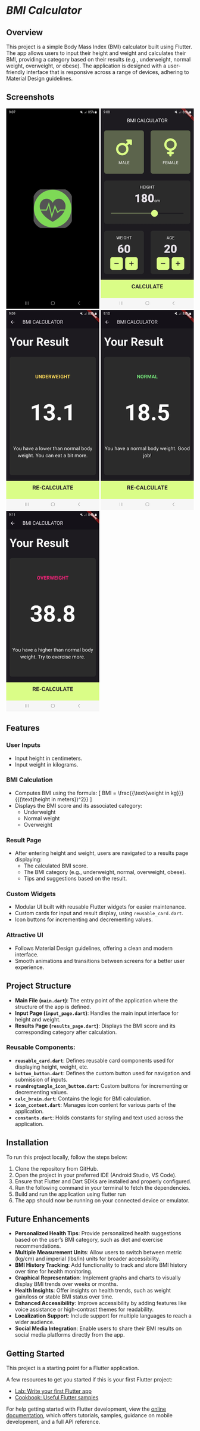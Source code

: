 # *******BMI Calculator*******

## Overview
This project is a simple Body Mass Index (BMI) calculator built using Flutter. The app allows users to input their height and weight and calculates their BMI, providing a category based on their results (e.g., underweight, normal weight, overweight, or obese). The application is designed with a user-friendly interface that is responsive across a range of devices, adhering to Material Design guidelines.

## Screenshots

<p float="left">
  <img src="Screenshots/screenshot1.jpg" alt="Travelya" width="250" />
  <img src="Screenshots/screenshot2.jpg" alt="Travelya" width="250" />
  <img src="Screenshots/screenshot3.jpg" alt="Travelya" width="250" />
  <img src="Screenshots/screenshot4.jpg" alt="Travelya" width="250" />
  <img src="Screenshots/screenshot5.jpg" alt="Travelya" width="250" />
</p>

## Features

### User Inputs
- Input height in centimeters.
- Input weight in kilograms.

### BMI Calculation
- Computes BMI using the formula:
  \[
  BMI = \frac{{\text{weight in kg}}}{{(\text{height in meters})^2}}
  \]
- Displays the BMI score and its associated category:
  - Underweight
  - Normal weight
  - Overweight

### Result Page
- After entering height and weight, users are navigated to a results page displaying:
  - The calculated BMI score.
  - The BMI category (e.g., underweight, normal, overweight, obese).
  - Tips and suggestions based on the result.

### Custom Widgets
- Modular UI built with reusable Flutter widgets for easier maintenance.
- Custom cards for input and result display, using `reusable_card.dart`.
- Icon buttons for incrementing and decrementing values.

### Attractive UI
- Follows Material Design guidelines, offering a clean and modern interface.
- Smooth animations and transitions between screens for a better user experience.

## Project Structure

- **Main File (`main.dart`)**: The entry point of the application where the structure of the app is defined.
- **Input Page (`input_page.dart`)**: Handles the main input interface for height and weight.
- **Results Page (`results_page.dart`)**: Displays the BMI score and its corresponding category after calculation.

### Reusable Components:
- **`reusable_card.dart`**: Defines reusable card components used for displaying height, weight, etc.
- **`bottom_button.dart`**: Defines the custom button used for navigation and submission of inputs.
- **`roundregtangle_icon_button.dart`**: Custom buttons for incrementing or decrementing values.
- **`calc_brain.dart`**: Contains the logic for BMI calculation.
- **`icon_content.dart`**: Manages icon content for various parts of the application.
- **`constants.dart`**: Holds constants for styling and text used across the application.

## Installation

To run this project locally, follow the steps below:

1. Clone the repository from GitHub.
2. Open the project in your preferred IDE (Android Studio, VS Code).
3. Ensure that Flutter and Dart SDKs are installed and properly configured.
4. Run the following command in your terminal to fetch the dependencies.
5. Build and run the application using flutter run
6. The app should now be running on your connected device or emulator.

## Future Enhancements

- **Personalized Health Tips**: Provide personalized health suggestions based on the user’s BMI category, such as diet and exercise recommendations.
- **Multiple Measurement Units**: Allow users to switch between metric (kg/cm) and imperial (lbs/in) units for broader accessibility.
- **BMI History Tracking**: Add functionality to track and store BMI history over time for health monitoring.
- **Graphical Representation**: Implement graphs and charts to visually display BMI trends over weeks or months.
- **Health Insights**: Offer insights on health trends, such as weight gain/loss or stable BMI status over time.
- **Enhanced Accessibility**: Improve accessibility by adding features like voice assistance or high-contrast themes for readability.
- **Localization Support**: Include support for multiple languages to reach a wider audience.
- **Social Media Integration**: Enable users to share their BMI results on social media platforms directly from the app.


## Getting Started

This project is a starting point for a Flutter application.

A few resources to get you started if this is your first Flutter project:

- [Lab: Write your first Flutter app](https://docs.flutter.dev/get-started/codelab)
- [Cookbook: Useful Flutter samples](https://docs.flutter.dev/cookbook)

For help getting started with Flutter development, view the
[online documentation](https://docs.flutter.dev/), which offers tutorials,
samples, guidance on mobile development, and a full API reference.
